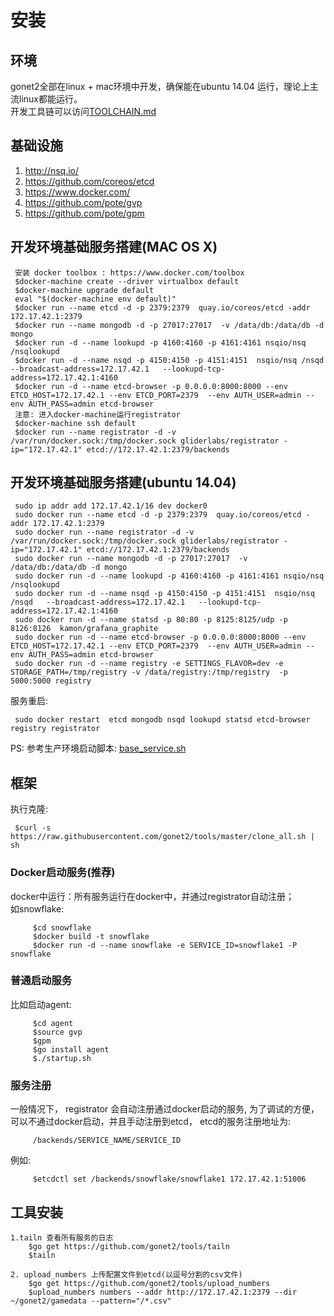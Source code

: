 # 安装
## 环境
gonet2全部在linux + mac环境中开发，确保能在ubuntu 14.04 运行，理论上主流linux都能运行。      
开发工具链可以访问[TOOLCHAIN.md](TOOLCHAIN.md)     

## 基础设施
1. http://nsq.io/        
2. https://github.com/coreos/etcd       
3. https://www.docker.com/    
4. https://github.com/pote/gvp
5. https://github.com/pote/gpm

## 开发环境基础服务搭建(MAC OS X)

     安装 docker toolbox : https://www.docker.com/toolbox
     $docker-machine create --driver virtualbox default
     $docker-machine upgrade default
     eval "$(docker-machine env default)"
     $docker run --name etcd -d -p 2379:2379  quay.io/coreos/etcd -addr 172.17.42.1:2379
     $docker run --name mongodb -d -p 27017:27017  -v /data/db:/data/db -d mongo
     $docker run -d --name lookupd -p 4160:4160 -p 4161:4161 nsqio/nsq /nsqlookupd
     $docker run -d --name nsqd -p 4150:4150 -p 4151:4151  nsqio/nsq /nsqd   --broadcast-address=172.17.42.1   --lookupd-tcp-address=172.17.42.1:4160
     $docker run -d --name etcd-browser -p 0.0.0.0:8000:8000 --env ETCD_HOST=172.17.42.1 --env ETCD_PORT=2379  --env AUTH_USER=admin --env AUTH_PASS=admin etcd-browser
     注意: 进入docker-machine运行registrator
     $docker-machine ssh default
     $docker run --name registrator -d -v /var/run/docker.sock:/tmp/docker.sock gliderlabs/registrator -ip="172.17.42.1" etcd://172.17.42.1:2379/backends

## 开发环境基础服务搭建(ubuntu 14.04)

     sudo ip addr add 172.17.42.1/16 dev docker0
     sudo docker run --name etcd -d -p 2379:2379  quay.io/coreos/etcd -addr 172.17.42.1:2379
     sudo docker run --name registrator -d -v /var/run/docker.sock:/tmp/docker.sock gliderlabs/registrator -ip="172.17.42.1" etcd://172.17.42.1:2379/backends
     sudo docker run --name mongodb -d -p 27017:27017  -v /data/db:/data/db -d mongo
     sudo docker run -d --name lookupd -p 4160:4160 -p 4161:4161 nsqio/nsq /nsqlookupd
     sudo docker run -d --name nsqd -p 4150:4150 -p 4151:4151  nsqio/nsq /nsqd   --broadcast-address=172.17.42.1   --lookupd-tcp-address=172.17.42.1:4160
     sudo docker run -d --name statsd -p 80:80 -p 8125:8125/udp -p 8126:8126  kamon/grafana_graphite
     sudo docker run -d --name etcd-browser -p 0.0.0.0:8000:8000 --env ETCD_HOST=172.17.42.1 --env ETCD_PORT=2379  --env AUTH_USER=admin --env AUTH_PASS=admin etcd-browser
     sudo docker run -d --name registry -e SETTINGS_FLAVOR=dev -e STORAGE_PATH=/tmp/registry -v /data/registry:/tmp/registry  -p 5000:5000 registry
      
服务重启:

     sudo docker restart  etcd mongodb nsqd lookupd statsd etcd-browser registry registrator


PS: 参考生产环境启动脚本: [base_service.sh](base_service.sh)  

## 框架
执行克隆:       

     $curl -s https://raw.githubusercontent.com/gonet2/tools/master/clone_all.sh | sh      

### Docker启动服务(推荐)
docker中运行：所有服务运行在docker中，并通过registrator自动注册；            
如snowflake:  

         $cd snowflake
         $docker build -t snowflake
         $docker run -d --name snowflake -e SERVICE_ID=snowflake1 -P snowflake


### 普通启动服务
比如启动agent: 

         $cd agent
         $source gvp
         $gpm
         $go install agent
         $./startup.sh

### 服务注册
一般情况下， registrator 会自动注册通过docker启动的服务, 为了调试的方便，可以不通过docker启动，并且手动注册到etcd， etcd的服务注册地址为:

         /backends/SERVICE_NAME/SERVICE_ID 
         
例如:

         $etcdctl set /backends/snowflake/snowflake1 172.17.42.1:51006


## 工具安装
	1.tailn 查看所有服务的日志
		$go get https://github.com/gonet2/tools/tailn
		$tailn
	
	2. upload_numbers 上传配置文件到etcd(以逗号分割的csv文件)
		$go get https://github.com/gonet2/tools/upload_numbers
		$upload_numbers numbers --addr http://172.17.42.1:2379 --dir ~/gonet2/gamedata --pattern="/*.csv"
	
